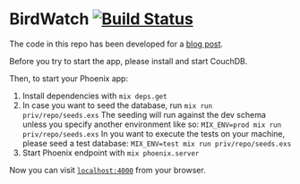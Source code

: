 BirdWatch [![Build Status](https://travis-ci.org/mkrogemann/bird_watch.svg)](https://travis-ci.org/mkrogemann/bird_watch)
===========

The code in this repo has been developed for a [blog post](https://blog.codecentric.de/en/2016/01/elixir-phoenix-couchdb-introduction/).

Before you try to start the app, please install and start CouchDB.

Then, to start your Phoenix app:

  1. Install dependencies with `mix deps.get`
  2. In case you want to seed the database, run `mix run priv/repo/seeds.exs`
     The seeding will run against the dev schema unless you specify another environment like so:
     `MIX_ENV=prod mix run priv/repo/seeds.exs`
     In you want to execute the tests on your machine, please seed a test database:
     `MIX_ENV=test mix run priv/repo/seeds.exs`
  3. Start Phoenix endpoint with `mix phoenix.server`

Now you can visit [`localhost:4000`](http://localhost:4000) from your browser.
